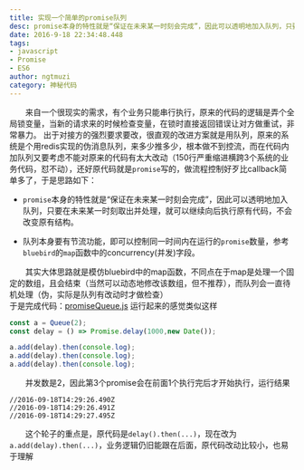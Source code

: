 ```yaml
---
title: 实现一个简单的promise队列
desc: promise本身的特性就是“保证在未来某一时刻会完成”，因此可以透明地加入队列，只要在未来某一时刻取出并处理，就可以继续向后执行原有代码，不会改变原有结构。  
date: 2016-9-18 22:34:48.448
tags: 
- javascript
- Promise
- ES6
author: ngtmuzi  
category: 神秘代码  
---
```

　　来自一个很现实的需求，有个业务只能串行执行，原来的代码的逻辑是弄个全局锁变量，当新的请求来的时候检查变量，在锁时直接返回错误让对方做重试，非常暴力。
出于对接方的强烈要求要改，很直观的改进方案就是用队列，原来的系统是个用redis实现的伪消息队列，来多少推多少，根本做不到控流，而在代码内加队列又要考虑不能对原来的代码有太大改动（150行严重缩进横跨3个系统的业务代码，怼不动），还好原代码就是`promise`写的，做流程控制好歹比callback简单多了，于是思路如下：

* `promise`本身的特性就是“保证在未来某一时刻会完成”，因此可以透明地加入队列，只要在未来某一时刻取出并处理，就可以继续向后执行原有代码，不会改变原有结构。

* 队列本身要有节流功能，即可以控制同一时间内在运行的`promise`数量，参考`bluebird`的`map`函数中的concurrency(并发)字段。

　　其实大体思路就是模仿bluebird中的map函数，不同点在于map是处理一个固定的数组，且会结束（当然可以动态地修改该数组，但不推荐），而队列会一直待机处理（伪，实际是队列有改动时才做检查）  
于是完成代码：[promiseQueue.js](https://github.com/ngtmuzi/wheel/blob/master/tools/promiseQueue.js)
运行起来的感觉类似这样
```javascript
const a = Queue(2);
const delay = () => Promise.delay(1000,new Date());

a.add(delay).then(console.log);
a.add(delay).then(console.log);
a.add(delay).then(console.log);
```
　　并发数是2，因此第3个promise会在前面1个执行完后才开始执行，运行结果
```
//2016-09-18T14:29:26.490Z
//2016-09-18T14:29:26.491Z
//2016-09-18T14:29:27.495Z
```
　　这个轮子的重点是，原代码是`delay().then(...)`，现在改为`a.add(delay).then(...)`，业务逻辑仍旧能跟在后面，原代码改动比较小，也易于理解